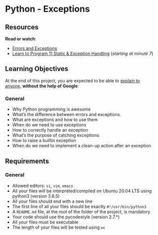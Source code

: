 <h1>Python - Exceptions</h1>
<h2>Resources</h2>
<p><strong>Read or watch</strong>:</p>
<ul>
<li><a title="Errors and Exceptions" href="https://intranet.hbtn.io/rltoken/WxV68L6c_WRMEzZt8P7oIA" target="_blank" rel="noopener">Errors and Exceptions</a></li>
<li><a title="Learn to Program 11 Static &amp; Exception Handling" href="https://intranet.hbtn.io/rltoken/OTYmJ8UpJotqIVyrVgSL4A" target="_blank" rel="noopener">Learn to Program 11 Static &amp; Exception Handling</a>&nbsp;(<em>starting at minute 7</em>)</li>
</ul>
<h2>Learning Objectives</h2>
<p>At the end of this project, you are expected to be able to&nbsp;<a title="explain to anyone" href="https://intranet.hbtn.io/rltoken/TnecOG_n964IZ9aQvErdtQ" target="_blank" rel="noopener">explain to anyone</a>,&nbsp;<strong>without the help of Google</strong>:</p>
<h3>General</h3>
<ul>
<li>Why Python programming is awesome</li>
<li>What&rsquo;s the difference between errors and exceptions</li>
<li>What are exceptions and how to use them</li>
<li>When do we need to use exceptions</li>
<li>How to correctly handle an exception</li>
<li>What&rsquo;s the purpose of catching exceptions</li>
<li>How to raise a builtin exception</li>
<li>When do we need to implement a clean-up action after an exception</li>
</ul>
<h2>Requirements</h2>
<h3>General</h3>
<ul>
<li>Allowed editors:&nbsp;<code>vi</code>,&nbsp;<code>vim</code>,&nbsp;<code>emacs</code></li>
<li>All your files will be interpreted/compiled on Ubuntu 20.04 LTS using python3 (version 3.8.5)</li>
<li>All your files should end with a new line</li>
<li>The first line of all your files should be exactly&nbsp;<code>#!/usr/bin/python3</code></li>
<li>A&nbsp;<code>README.md</code>&nbsp;file, at the root of the folder of the project, is mandatory</li>
<li>Your code should use the pycodestyle (version 2.7.*)</li>
<li>All your files must be executable</li>
<li>The length of your files will be tested using&nbsp;<code>wc</code></li>
</ul>